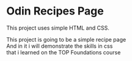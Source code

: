 # Odin Recipes Page  
This project uses simple HTML and CSS.  
  
  
This project is going to be a simple recipe page  
And in it i will demonstrate the skills in css  
that i learned on the TOP Foundations course  

